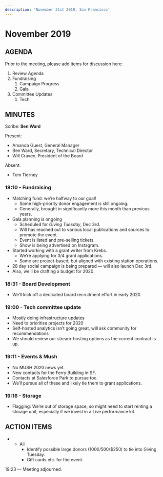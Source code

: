 ```yaml
---
description: 'November 21st 2019, San Francisco'
---
```


# November 2019

## AGENDA

Prior to the meeting, please add items for discussion here:

1. Review Agenda
2. Fundraising
   1. Campaign Progress
   2. Gala
3. Committee Updates
   1. Tech

## MINUTES

Scribe: **Ben Ward**

Present:

* Amanda Guest, General Manager
* Ben Ward, Secretary, Technical Director
* Will Craven, President of the Board

Absent:

* Tom Tierney

### 18:10 - Fundraising

* Matching fund: we’re halfway to our goal!
  * Some high-priority donor engagement is still ongoing.
  * Generally, brought in significantly more this month than previous years.
* Gala planning is ongoing
  * Scheduled for _Giving Tuesday_, Dec 3rd.
  * Will has reached out to various local publications and sources to promote the event.
  * Event is listed and pre-selling tickets.
  * Show is being advertised on Instagram.
* Started working with a grant writer from Krebs.
  * We’re applying for 3/4 grant applications.
  * Some are project-based, but aligned with existing station operations.
* 28 day social campaign is being prepared — will also launch Dec 3rd.
* Also, we’ll be drafting a budget for 2020.

### 18:31 - Board Development

* We’ll kick off a dedicated board recruitment effort in early 2020.

### 19:00 - Tech committee update

* Mostly doing infrastructure updates
* Need to prioritise projects for 2020
* Self-hosted analytics isn’t going great, will ask community for recommendations
* We should review our stream-hosting options as the current contract is up.

### 19:11 - Events & Mush

* No MUSH 2020 news yet.
* New contacts for the Ferry Building in SF.
* Contacts at Salesforce Park to pursue too.
* We’ll pursue all of these and likely tie them to grant applications.

### 19:16 - Storage

* Flagging: We’re out of storage space, so might need to start renting a storage unit, especially if we invest in a Live performance kit.

## **ACTION ITEMS**

* * All
    * Identify possible large donors \($1000/$500/$250\) to tie into Giving Tuesday.
    * Gift cards etc. for the event.

19:23 — Meeting adjourned.

